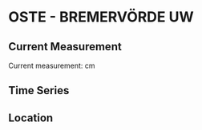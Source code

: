 # OSTE - BREMERVÖRDE UW

## Current Measurement

Current measurement: <Value topic="rivers/pegel-online/OSTE/BREMERVÖRDE_UW/measurementValue"/> cm

## Time Series

<TimeSeries topic="rivers/pegel-online/OSTE/BREMERVÖRDE_UW/measurementValue" period="week" />

## Location

<WorldMap>
  <Marker lat="53.484120626962195" lon="9.15477959513822" labelTopic="rivers/pegel-online/OSTE/BREMERVÖRDE_UW" />
</WorldMap>
